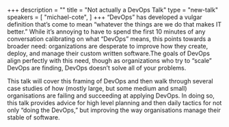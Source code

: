 +++
description = ""
title = "Not actually a DevOps Talk"
type = "new-talk"
speakers = [
        "michael-cote",
]
+++
“DevOps” has developed a vulgar definition that’s come to mean “whatever the things are we do that makes IT better.” While it’s annoying to have to spend the first 10 minutes of any conversation calibrating on what “DevOps” means, this points towards a broader need: organizations are desperate to improve how they create, deploy, and manage their custom written software.The goals of DevOps align perfectly with this need, though as organizations who try to “scale” DevOps are finding, DevOps doesn’t solve all of your problems.

This talk will cover this framing of DevOps and then walk through several case studies of how (mostly large, but some medium and small) organisations are failing and succeeding at applying DevOps. In doing so, this talk provides advice for high level planning and then daily tactics for not only “doing the DevOps,” but improving the way organisations manage their stable of software.